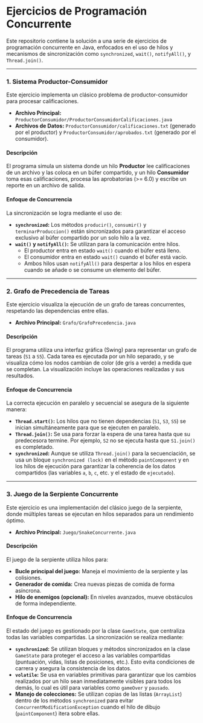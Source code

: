 # Ejercicios de Programación Concurrente

Este repositorio contiene la solución a una serie de ejercicios de programación concurrente en Java, enfocados en el uso de hilos y mecanismos de sincronización como `synchronized`, `wait()`, `notifyAll()`, y `Thread.join()`.

---

### 1. Sistema Productor-Consumidor

Este ejercicio implementa un clásico problema de productor-consumidor para procesar calificaciones.

* **Archivo Principal:** `ProductorConsumidor/ProductorConsumidorCalificaciones.java`
* **Archivos de Datos:** `ProductorConsumidor/calificaciones.txt` (generado por el productor) y `ProductorConsumidor/aprobados.txt` (generado por el consumidor).

#### Descripción
El programa simula un sistema donde un hilo **Productor** lee calificaciones de un archivo y las coloca en un búfer compartido, y un hilo **Consumidor** toma esas calificaciones, procesa las aprobatorias (>= 6.0) y escribe un reporte en un archivo de salida.

#### Enfoque de Concurrencia
La sincronización se logra mediante el uso de:
* **`synchronized`:** Los métodos `producir()`, `consumir()` y `terminarProduccion()` están sincronizados para garantizar el acceso exclusivo al búfer compartido por un solo hilo a la vez.
* **`wait()` y `notifyAll()`:** Se utilizan para la comunicación entre hilos.
    * El productor entra en estado `wait()` cuando el búfer está lleno.
    * El consumidor entra en estado `wait()` cuando el búfer está vacío.
    * Ambos hilos usan `notifyAll()` para despertar a los hilos en espera cuando se añade o se consume un elemento del búfer.

---

### 2. Grafo de Precedencia de Tareas

Este ejercicio visualiza la ejecución de un grafo de tareas concurrentes, respetando las dependencias entre ellas.

* **Archivo Principal:** `Grafo/GrafoPrecedencia.java`

#### Descripción
El programa utiliza una interfaz gráfica (Swing) para representar un grafo de tareas (`S1` a `S5`). Cada tarea es ejecutada por un hilo separado, y se visualiza cómo los nodos cambian de color (de gris a verde) a medida que se completan. La visualización incluye las operaciones realizadas y sus resultados.

#### Enfoque de Concurrencia
La correcta ejecución en paralelo y secuencial se asegura de la siguiente manera:
* **`Thread.start()`:** Los hilos que no tienen dependencias (`S1`, `S3`, `S5`) se inician simultáneamente para que se ejecuten en paralelo.
* **`Thread.join()`:** Se usa para forzar la espera de una tarea hasta que su predecesora termine. Por ejemplo, `S2` no se ejecuta hasta que `S1.join()` es completado.
* **`synchronized`:** Aunque se utiliza `Thread.join()` para la secuenciación, se usa un bloque `synchronized (lock)` en el método `paintComponent` y en los hilos de ejecución para garantizar la coherencia de los datos compartidos (las variables `a`, `b`, `c`, etc. y el estado de `ejecutado`).

---

### 3. Juego de la Serpiente Concurrente

Este ejercicio es una implementación del clásico juego de la serpiente, donde múltiples tareas se ejecutan en hilos separados para un rendimiento óptimo.

* **Archivo Principal:** `Juego/SnakeConcurrente.java`

#### Descripción
El juego de la serpiente utiliza hilos para:
* **Bucle principal del juego:** Maneja el movimiento de la serpiente y las colisiones.
* **Generador de comida:** Crea nuevas piezas de comida de forma asíncrona.
* **Hilo de enemigos (opcional):** En niveles avanzados, mueve obstáculos de forma independiente.

#### Enfoque de Concurrencia
El estado del juego es gestionado por la clase `GameState`, que centraliza todas las variables compartidas. La sincronización se realiza mediante:
* **`synchronized`:** Se utilizan bloques y métodos sincronizados en la clase `GameState` para proteger el acceso a las variables compartidas (puntuación, vidas, listas de posiciones, etc.). Esto evita condiciones de carrera y asegura la consistencia de los datos.
* **`volatile`:** Se usa en variables primitivas para garantizar que los cambios realizados por un hilo sean inmediatamente visibles para todos los demás, lo cual es útil para variables como `gameOver` y `pausado`.
* **Manejo de colecciones:** Se utilizan copias de las listas (`ArrayList`) dentro de los métodos `synchronized` para evitar `ConcurrentModificationException` cuando el hilo de dibujo (`paintComponent`) itera sobre ellas.